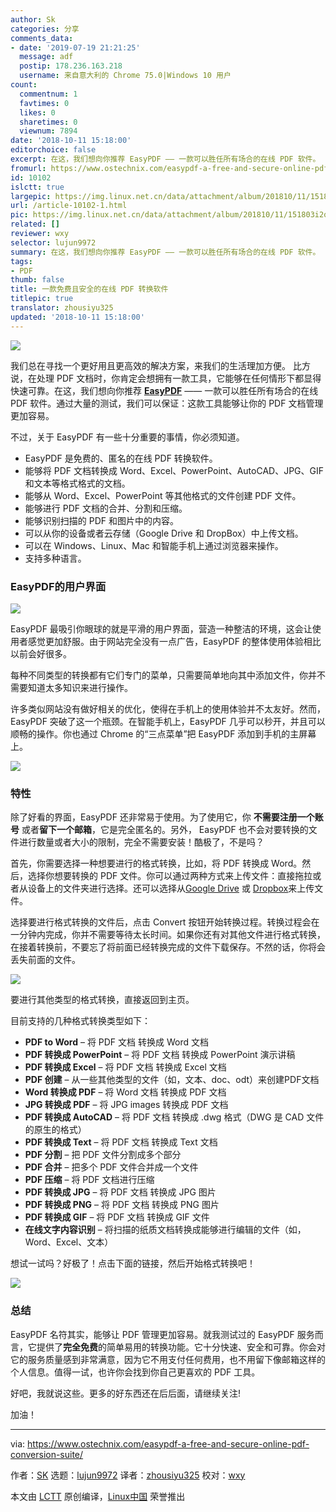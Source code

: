 ```yaml
---
author: Sk
categories: 分享
comments_data:
- date: '2019-07-19 21:21:25'
  message: adf
  postip: 178.236.163.218
  username: 来自意大利的 Chrome 75.0|Windows 10 用户
count:
  commentnum: 1
  favtimes: 0
  likes: 0
  sharetimes: 0
  viewnum: 7894
date: '2018-10-11 15:18:00'
editorchoice: false
excerpt: 在这，我们想向你推荐 EasyPDF —— 一款可以胜任所有场合的在线 PDF 软件。
fromurl: https://www.ostechnix.com/easypdf-a-free-and-secure-online-pdf-conversion-suite/
id: 10102
islctt: true
largepic: https://img.linux.net.cn/data/attachment/album/201810/11/151803i2qpbzp3ng3xd3ig.jpg
url: /article-10102-1.html
pic: https://img.linux.net.cn/data/attachment/album/201810/11/151803i2qpbzp3ng3xd3ig.jpg.thumb.jpg
related: []
reviewer: wxy
selector: lujun9972
summary: 在这，我们想向你推荐 EasyPDF —— 一款可以胜任所有场合的在线 PDF 软件。
tags:
- PDF
thumb: false
title: 一款免费且安全的在线 PDF 转换软件
titlepic: true
translator: zhousiyu325
updated: '2018-10-11 15:18:00'
---
```


![](/data/attachment/album/201810/11/151803i2qpbzp3ng3xd3ig.jpg)


我们总在寻找一个更好用且更高效的解决方案，来我们的生活理加方便。 比方说，在处理 PDF 文档时，你肯定会想拥有一款工具，它能够在任何情形下都显得快速可靠。在这，我们想向你推荐 [**EasyPDF**](https://easypdf.com/) —— 一款可以胜任所有场合的在线 PDF 软件。通过大量的测试，我们可以保证：这款工具能够让你的 PDF 文档管理更加容易。


不过，关于 EasyPDF 有一些十分重要的事情，你必须知道。


* EasyPDF 是免费的、匿名的在线 PDF 转换软件。
* 能够将 PDF 文档转换成 Word、Excel、PowerPoint、AutoCAD、JPG、GIF 和文本等格式格式的文档。
* 能够从 Word、Excel、PowerPoint 等其他格式的文件创建 PDF 文件。
* 能够进行 PDF 文档的合并、分割和压缩。
* 能够识别扫描的 PDF 和图片中的内容。
* 可以从你的设备或者云存储（Google Drive 和 DropBox）中上传文档。
* 可以在 Windows、Linux、Mac 和智能手机上通过浏览器来操作。
* 支持多种语言。


### EasyPDF的用户界面


![](/data/attachment/album/201810/11/151804ifay1mf1d8d5uaj9.png)


EasyPDF 最吸引你眼球的就是平滑的用户界面，营造一种整洁的环境，这会让使用者感觉更加舒服。由于网站完全没有一点广告，EasyPDF 的整体使用体验相比以前会好很多。


每种不同类型的转换都有它们专门的菜单，只需要简单地向其中添加文件，你并不需要知道太多知识来进行操作。


许多类似网站没有做好相关的优化，使得在手机上的使用体验并不太友好。然而，EasyPDF 突破了这一个瓶颈。在智能手机上，EasyPDF 几乎可以秒开，并且可以顺畅的操作。你也通过 Chrome 的“三点菜单”把 EasyPDF 添加到手机的主屏幕上。


![](/data/attachment/album/201810/11/151805cb9xx3bbh0sm8efw.png)


### 特性


除了好看的界面，EasyPDF 还非常易于使用。为了使用它，你 **不需要注册一个账号** 或者**留下一个邮箱**，它是完全匿名的。另外， EasyPDF 也不会对要转换的文件进行数量或者大小的限制，完全不需要安装！酷极了，不是吗？


首先，你需要选择一种想要进行的格式转换，比如，将 PDF 转换成 Word。然后，选择你想要转换的 PDF 文件。你可以通过两种方式来上传文件：直接拖拉或者从设备上的文件夹进行选择。还可以选择从[Google Drive](https://www.ostechnix.com/how-to-mount-google-drive-locally-as-virtual-file-system-in-linux/) 或 [Dropbox](https://www.ostechnix.com/install-dropbox-in-ubuntu-18-04-lts-desktop/)来上传文件。


选择要进行格式转换的文件后，点击 Convert 按钮开始转换过程。转换过程会在一分钟内完成，你并不需要等待太长时间。如果你还有对其他文件进行格式转换，在接着转换前，不要忘了将前面已经转换完成的文件下载保存。不然的话，你将会丢失前面的文件。


![](/data/attachment/album/201810/11/151806g99n98zh8vg8f29f.png)


要进行其他类型的格式转换，直接返回到主页。


目前支持的几种格式转换类型如下：


* **PDF to Word** – 将 PDF 文档 转换成 Word 文档
* **PDF 转换成 PowerPoint** – 将 PDF 文档 转换成 PowerPoint 演示讲稿
* **PDF 转换成 Excel** – 将 PDF 文档 转换成 Excel 文档
* **PDF 创建** – 从一些其他类型的文件（如，文本、doc、odt）来创建PDF文档
* **Word 转换成 PDF** – 将 Word 文档 转换成 PDF 文档
* **JPG 转换成 PDF** – 将 JPG images 转换成 PDF 文档
* **PDF 转换成 AutoCAD** – 将 PDF 文档 转换成 .dwg 格式（DWG 是 CAD 文件的原生的格式）
* **PDF 转换成 Text** – 将 PDF 文档 转换成 Text 文档
* **PDF 分割** – 把 PDF 文件分割成多个部分
* **PDF 合并** – 把多个 PDF 文件合并成一个文件
* **PDF 压缩** – 将 PDF 文档进行压缩
* **PDF 转换成 JPG** – 将 PDF 文档 转换成 JPG 图片
* **PDF 转换成 PNG** – 将 PDF 文档 转换成 PNG 图片
* **PDF 转换成 GIF** – 将 PDF 文档 转换成 GIF 文件
* **在线文字内容识别** – 将扫描的纸质文档转换成能够进行编辑的文件（如，Word、Excel、文本）


想试一试吗？好极了！点击下面的链接，然后开始格式转换吧！


[![](/data/attachment/album/201810/11/151807diinaciunzf8ziua.png)](https://easypdf.com/)


### 总结


EasyPDF 名符其实，能够让 PDF 管理更加容易。就我测试过的 EasyPDF 服务而言，它提供了**完全免费**的简单易用的转换功能。它十分快速、安全和可靠。你会对它的服务质量感到非常满意，因为它不用支付任何费用，也不用留下像邮箱这样的个人信息。值得一试，也许你会找到你自己更喜欢的 PDF 工具。


好吧，我就说这些。更多的好东西还在后后面，请继续关注!


加油！




---


via: <https://www.ostechnix.com/easypdf-a-free-and-secure-online-pdf-conversion-suite/>


作者：[SK](https://www.ostechnix.com/author/sk/) 选题：[lujun9972](https://github.com/lujun9972) 译者：[zhousiyu325](https://github.com/zhousiyu325) 校对：[wxy](https://github.com/wxy)


本文由 [LCTT](https://github.com/LCTT/TranslateProject) 原创编译，[Linux中国](https://linux.cn/) 荣誉推出
